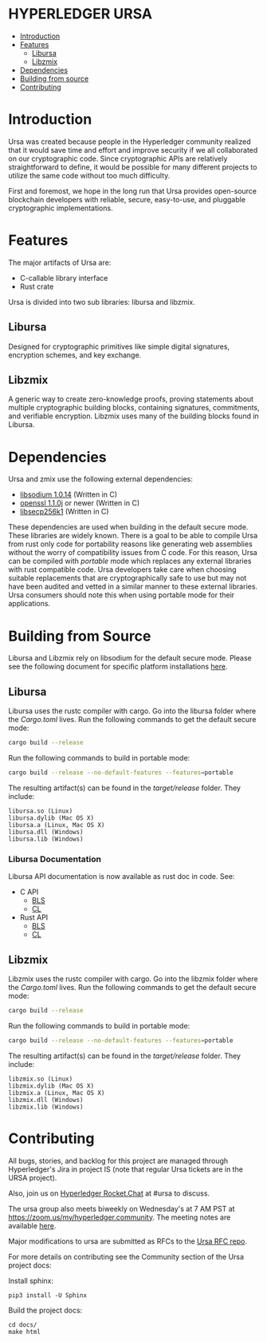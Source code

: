 # HYPERLEDGER URSA

- [Introduction](#introduction)
- [Features](#features)
    - [Libursa](#Libursa)
    - [Libzmix](#libzmix)
- [Dependencies](#dependencies)
- [Building from source](#building-from-source)
- [Contributing](#contributing)

# Introduction

Ursa was created because people in the Hyperledger community realized that it
would save time and effort and improve security if we all collaborated on our
cryptographic code. Since cryptographic APIs are relatively straightforward to
define, it would be possible for many different projects to utilize the same
code without too much difficulty.

First and foremost, we hope in the long run that Ursa provides open-source
blockchain developers with reliable, secure, easy-to-use, and pluggable
cryptographic implementations.

# Features

The major artifacts of Ursa are:

- C-callable library interface
- Rust crate

Ursa is divided into two sub libraries: libursa and libzmix.

## Libursa

Designed for cryptographic primitives like simple digital signatures, encryption
schemes, and key exchange.

## Libzmix

A generic way to create zero-knowledge proofs, proving statements
about multiple cryptographic building blocks, containing signatures,
commitments, and verifiable encryption. Libzmix uses many of the building blocks
found in Libursa.

# Dependencies

Ursa and zmix use the following external dependencies:

- [libsodium
  1.0.14](https://download.libsodium.org/libsodium/releases/old/libsodium-1.0.14.tar.gz)
  (Written in C)
- [openssl 1.1.0j](https://www.openssl.org/source/openssl-1.1.0j.tar.gz) or
  newer (Written in C)
- [libsecp256k1](https://github.com/bitcoin-core/secp256k1) (Written in C)

These dependencies are used when building in the default secure mode. These
libraries are widely known.  There is a goal to be able to compile Ursa from
rust only code for portability reasons like generating web assemblies without
the worry of compatibility issues from C code. For this reason, Ursa can be
compiled with *portable* mode which replaces any external libraries with rust
compatible code. Ursa developers take care when choosing suitable replacements
that are cryptographically safe to use but may not have been audited and vetted
in a similar manner to these external libraries. Ursa consumers should note this
when using portable mode for their applications.

# Building from Source

Libursa and Libzmix rely on libsodium for the default
secure mode. Please see the following document for specific platform
installations [here](docs/build-environment.md).

## Libursa

Libursa uses the rustc compiler with cargo. Go into the libursa
folder where the *Cargo.toml* lives.  Run the following commands to get the
default secure mode:
```bash
cargo build --release
```

Run the following commands to build in portable mode:

```bash
cargo build --release --no-default-features --features=portable
```

The resulting artifact(s) can be found in the *target/release* folder. They
include:

    libursa.so (Linux)
    libursa.dylib (Mac OS X)
    libursa.a (Linux, Mac OS X)
    libursa.dll (Windows)
    libursa.lib (Windows)

### Libursa Documentation

Libursa API documentation is now available as rust doc in code. See:
* C API
    - [BLS](./libursa/src/ffi/bls.rs)
    - [CL](./libursa/src/ffi/cl/)
* Rust API
    - [BLS](./libursa/src/bls/mod.rs)
    - [CL](./libursa/src/cl)

## Libzmix

Libzmix uses the rustc compiler with cargo. Go into the libzmix folder where the
*Cargo.toml* lives.  Run the following commands to get the default secure mode:
```bash
cargo build --release
```

Run the following commands to build in portable mode:

```bash
cargo build --release --no-default-features --features=portable
```

The resulting artifact(s) can be found in the *target/release* folder. They
include:

    libzmix.so (Linux)
    libzmix.dylib (Mac OS X)
    libzmix.a (Linux, Mac OS X)
    libzmix.dll (Windows)
    libzmix.lib (Windows)
    
# Contributing

All bugs, stories, and backlog for this project are managed through
Hyperledger's Jira in project IS (note that regular Ursa tickets are in the URSA
project).

Also, join us on [Hyperledger Rocket.Chat](https://chat.hyperledger.org) at #ursa to discuss.

The ursa group also meets biweekly on Wednesday's at 7 AM PST at
https://zoom.us/my/hyperledger.community. The meeting notes are available
[here](https://wiki.hyperledger.org/display/ursa/Meeting+Agendas+and+Notes).

Major modifications to ursa are submitted as RFCs to the [Ursa RFC
repo](https://github.com/hyperledger/ursa-rfcs). 

For more details on contributing see the Community section of the Ursa project docs:

Install sphinx:
```
pip3 install -U Sphinx
```
Build the project docs:
```
cd docs/
make html
```
